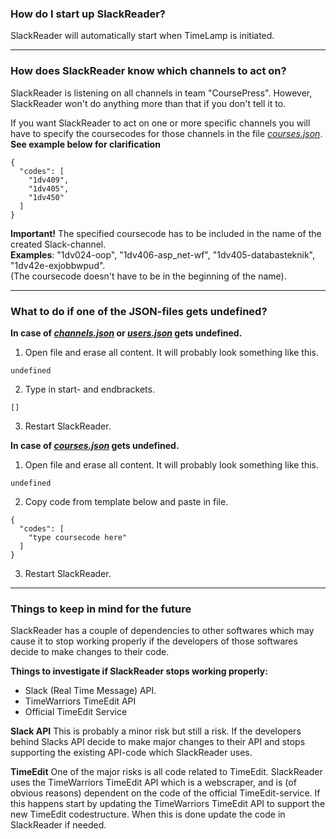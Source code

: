 ### How do I start up SlackReader?
SlackReader will automatically start when TimeLamp is initiated.


***

 
### How does SlackReader know which channels to act on?
SlackReader is listening on all channels in team "CoursePress". 
However, SlackReader won't do anything more than that if you don't tell it to.

If you want SlackReader to act on one or more specific channels you will have 
to specify the coursecodes for those channels in the file *[courses.json](https://github.com/TimeWarriors/TimeLamp/blob/master/SlackReader/courses.json)*. <br />
**See example below for clarification**

```
{
  "codes": [
    "1dv409",
    "1dv405",
    "1dv450"
  ]
}
```

**Important!**
  The specified coursecode has to be included in the name of the created Slack-channel.<br />
  **Examples**: "1dv024-oop", "1dv406-asp_net-wf", "1dv405-databasteknik", "1dv42e-exjobbwpud".<br />
  (The coursecode doesn't have to be in the beginning of the name).


***


### What to do if one of the JSON-files gets undefined?
**<p>In case of *[channels.json](https://github.com/TimeWarriors/TimeLamp/blob/master/SlackReader/courses.json)* or *[users.json](https://github.com/TimeWarriors/TimeLamp/blob/master/SlackReader/courses.json)* gets undefined.</p>**
1) Open file and erase all content. It will probably look something like this.
```
undefined
```
2) Type in start- and endbrackets.
```
[]
```
3) Restart SlackReader.

**<p>In case of *[courses.json](https://github.com/TimeWarriors/TimeLamp/blob/master/SlackReader/courses.json)* gets undefined.</p>**

1) Open file and erase all content. It will probably look something like this.
```
undefined
```
2) Copy code from template below and paste in file.
```
{
  "codes": [
    "type coursecode here"
  ]
}
```
3) Restart SlackReader.


***


### Things to keep in mind for the future
SlackReader has a couple of dependencies to other softwares which may cause it to stop working properly if the developers of those softwares decide to make changes to their code.

**Things to investigate if SlackReader stops working properly:**
* Slack (Real Time Message) API.
* TimeWarriors TimeEdit API
 * Official TimeEdit Service

**Slack API**
This is probably a minor risk but still a risk. If the developers behind Slacks API decide to make major changes to their API and stops supporting the existing API-code which SlackReader uses.

**TimeEdit**
One of the major risks is all code related to TimeEdit. SlackReader uses the TimeWarriors TimeEdit API which is a webscraper, and is (of obvious reasons) dependent on the code of the official TimeEdit-service. If this happens start by updating the TimeWarriors TimeEdit API to support the new TimeEdit codestructure. When this is done update the code in SlackReader if needed.
